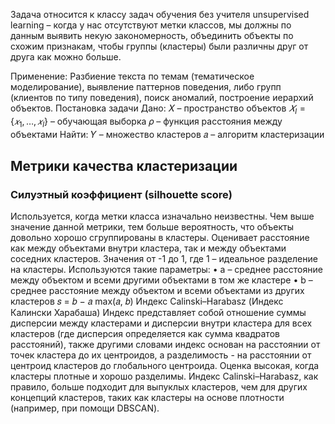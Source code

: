 
Задача относится к классу задач обучения без учителя unsupervised learning – когда у нас отсутствуют метки классов, мы должны по данным выявить некую закономерность, объединить объекты по схожим признакам, чтобы группы (кластеры) были различны друг от друга как можно больше.

Применение:
Разбиение текста по темам (тематическое моделирование), выявление паттернов поведения, либо групп (клиентов по типу поведения), поиск аномалий, построение иерархий объектов.
Постановка задачи
Дано:
𝑋 – пространство объектов
$𝑋_l = \{𝑥_1,…, 𝑥_l\}$ – обучающая выборка
𝜌 – функция расстояния между объектами
Найти:
𝑌 – множество кластеров
𝑎 – алгоритм кластеризации
## Метрики качества кластеризации

### Силуэтный коэффициент (silhouette score)

Используется, когда метки класса изначально неизвестны. Чем выше значение данной метрики, тем больше вероятность, что объекты довольно хорошо сгруппированы в кластеры. Оценивает расстояние как между объектами внутри кластера, так и между объектами соседних кластеров. Значения от -1 до 1, где 1 – идеальное разделение на
кластеры.
Используются такие параметры:
• a – среднее расстояние между объектом и всеми другими объектами в том же кластере
• b – среднее расстояние между объектом и всеми объектами из других кластеров
𝑠 =
𝑏 − 𝑎
max(𝑎, 𝑏)
Индекс Calinski–Harabasz (Индекс Калински Харабаша)
Индекс представляет собой отношение суммы дисперсии между кластерами и дисперсии внутри кластера для всех
кластеров (где дисперсия определяется как сумма квадратов расстояний), также другими словами индекс основан на
расстоянии от точек кластера до их центроидов, а разделимость - на расстоянии от центроид кластеров до
глобального центроида.
Оценка высокая, когда кластеры плотные и хорошо разделимы. Индекс Calinski–Harabasz, как правило, больше
подходит для выпуклых кластеров, чем для других концепций кластеров, таких как кластеры на основе плотности
(например, при помощи DBSCAN).

